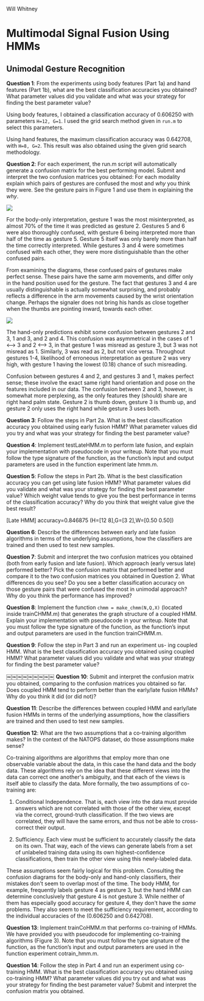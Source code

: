Will Whitney

# Multimodal Signal Fusion Using HMMs

## Unimodal Gesture Recognition

**Question 1**: From the experiments using body features (Part 1a) and hand features (Part 1b), what are the best classification accuracies you obtained? What parameter values did you validate and what was your strategy for finding the best parameter value?

Using body features, I obtained a classification accuracy of 0.606250 with parameters `H=12, G=1`. I used the grid search method given in `run.m` to select this parameters.

Using hand features, the maximum classification accuracy was 0.642708, with `H=8, G=2`. This result was also obtained using the given grid search methodology.

**Question 2**: For each experiment, the run.m script will automatically generate a confusion matrix for the best performing model. Submit and interpret the two confusion matrices you obtained: For each modality explain which pairs of gestures are confused the most and *why* you think they were. See the gesture pairs in Figure 1 and use them in explaining the *why*.

![](/Users/will/Dropbox/MIT/6.835/miniproject4/body_only.png)

For the body-only interpretation, gesture 1 was the most misinterpreted, as almost 70% of the time it was predicted as gesture 2. Gestures 5 and 6 were also thoroughly confused, with gesture 6 being interpreted more than half of the time as gesture 5. Gesture 5 itself was only barely more than half the time correctly interpreted. While gestures 3 and 4 were sometimes confused with each other, they were more distinguishable than the other confused pairs.

From examining the diagrams, these confused pairs of gestures make perfect sense. These pairs have the same arm movements, and differ only in the hand position used for the gesture. The fact that gestures 3 and 4 are usually distinguishable is actually somewhat surprising, and probably reflects a difference in the arm movements caused by the wrist orientation change. Perhaps the signaler does not bring his hands as close together when the thumbs are pointing inward, towards each other.

![](/Users/will/Dropbox/MIT/6.835/miniproject4/hand_only.png)

The hand-only predictions exhibit some confusion between gestures 2 and 3, 1 and 3, and 2 and 4. This confusion was asymmetrical in the cases of 1 <--> 3 and 2 <--> 3, in that gesture 1 was misread as gesture 3, but 3 was not misread as 1. Similarly, 3 was read as 2, but not vice versa. Throughout gestures 1-4, likelihood of erroneous interpretation as gesture 2 was very high, with gesture 1 having the lowest (0.18) chance of such misreading.

Confusion between gestures 4 and 2, and gestures 3 and 1, makes perfect sense; these involve the exact same right hand orientation and pose on the features included in our data. The confusion between 2 and 3, however, is somewhat more perplexing, as the only features they (should) share are right hand palm state. Gesture 2 is thumb down, gesture 3 is thumb up, and gesture 2 only uses the right hand while gesture 3 uses both.


**Question 3**: Follow the steps in Part 2a. What is the best classification accuracy you obtained using early fusion HMM? What parameter values did you try and what was your strategy for finding the best parameter value?




**Question 4**: Implement testLateHMM.m to perform late fusion, and explain your implementation with pseudocode in your writeup. Note that you must follow the type signature of the function, as the function’s input and output parameters are used in the function experiment late hmm.m.

**Question 5**: Follow the steps in Part 2b. What is the best classification accuracy you can get using late fusion HMM? What parameter values did you validate and what was your strategy for finding the best parameter value? Which weight value tends to give you the best performance in terms of the classification accuracy? Why do you think that weight value give the best result?
[Late HMM] accuracy=0.846875 (H=[12 8],G=[3 2],W=[0.50 0.50])**Question 6**: Describe the differences between early and late fusion algorithms in terms of the underlying assumptions, how the classifiers are trained and then used to test new samples.
**Question 7**: Submit and interpret the two confusion matrices you obtained (both from early fusion and late fusion). Which approach (early versus late) performed better? Pick the confusion matrix that performed better and compare it to the two confusion matrices you obtained in Question 2. What differences do you see? Do you see a better classification accuracy on those gesture pairs that were confused the most in unimodal approach? Why do you think the performance has improved?
**Question 8**: Implement the function `chmm = make_chmm(N,Q,X)` (located inside trainCHMM.m) that generates the graph structure of a coupled HMM. Explain your implementation with pseudocode in your writeup. Note that you must follow the type signature of the function, as the function’s input and output parameters are used in the function trainCHMM.m.

**Question 9**: Follow the step in Part 3 and run an experiment us- ing coupled HMM. What is the best classification accuracy you obtained using coupled HMM? What parameter values did you validate and what was your strategy for finding the best parameter value?
￼￼￼￼￼￼￼￼￼
**Question 10**: Submit and interpret the confusion matrix you obtained, comparing to the confusion matrices you obtained so far. Does coupled HMM tend to perform better than the early/late fusion HMMs? Why do you think it did (or did not)?

**Question 11**: Describe the differences between coupled HMM and early/late fusion HMMs in terms of the underlying assumptions, how the classifiers are trained and then used to test new samples.
**Question 12**: What are the two assumptions that a co-training algorithm makes? In the context of the NATOPS dataset, do those assumptions make sense?

Co-training algorithms are algorithms that employ more than one observable variable about the data, in this case the hand data and the body data. These algorithms rely on the idea that these different views into the data can correct one another's ambiguity, and that each of the views is itself able to classify the data. More formally, the two assumptions of co-training are:

1. Conditional Independence. That is, each view into the data must provide answers which are not correlated with those of the other view, except via the correct, ground-truth classification. If the two views are correlated, they will have the same errors, and thus not be able to cross-correct their output.

2. Sufficiency. Each view must be sufficient to accurately classify the data on its own. That way, each of the views can generate labels from a set of unlabeled training data using its own highest-confidence classifications, then train the other view using this newly-labeled data.

These assumptions seem fairly logical for this problem. Consulting the confusion diagrams for the body-only and hand-only classifiers, their mistakes don't seem to overlap most of the time. The body HMM, for example, frequently labels gesture 4 as gesture 3, but the hand HMM can determine conclusively that gesture 4 is not gesture 3. While neither of them has especially good accuracy for gesture 4, they don't have the *same* problems. They also seem to meet the sufficiency requirement, according to the individual accuracies of the  (0.606250 and 0.642708).
**Question 13**: Implement trainCoHMM.m that performs co-training of HMMs. We have provided you with pseudocode for implementing co-training algorithms (Figure 3). Note that you must follow the type signature of the function, as the function’s input and output parameters are used in the function experiment cotrain_hmm.m.

**Question 14**: Follow the step in Part 4 and run an experiment using co-training HMM. What is the best classification accuracy you obtained using co-training HMM? What parameter values did you try out and what was your strategy for finding the best parameter value? Submit and interpret the confusion matrix you obtained.








































